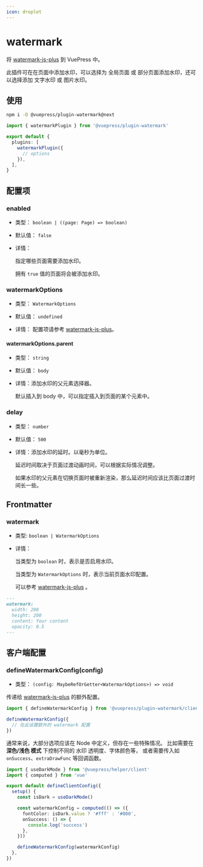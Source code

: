 ```yaml
---
icon: droplet
---
```


# watermark

<NpmBadge package="@vuepress/plugin-watermark" />

将 [watermark-js-plus](https://github.com/zhensherlock/watermark-js-plus) 到 VuePress 中。

此插件可在在页面中添加水印，可以选择为 全局页面 或 部分页面添加水印，还可以选择添加 文字水印 或 图片水印。

## 使用

```sh
npm i -D @vuepress/plugin-watermark@next
```

```ts
import { watermarkPlugin } from '@vuepress/plugin-watermark'

export default {
  plugins: [
    watermarkPlugin({
      // options
    }),
  ],
}
```

## 配置项

### enabled

- 类型： `boolean | ((page: Page) => boolean)`

- 默认值： `false`

- 详情：

  指定哪些页面需要添加水印。

  拥有 `true` 值的页面将会被添加水印。

### watermarkOptions

- 类型： `WatermarkOptions`

- 默认值： `undefined`

- 详情： 配置项请参考 [watermark-js-plus](https://zhensherlock.github.io/watermark-js-plus/zh/config/)。

#### watermarkOptions.parent

- 类型： `string`

- 默认值： `body`

- 详情：添加水印的父元素选择器。

  默认插入到 body 中，可以指定插入到页面的某个元素中。

### delay

- 类型： `number`

- 默认值： `500`

- 详情：添加水印的延时。以毫秒为单位。

  延迟时间取决于页面过渡动画时间，可以根据实际情况调整。

  如果水印的父元素在切换页面时被重新渲染，那么延迟时间应该比页面过渡时间长一些。

## Frontmatter

### watermark

- 类型: `boolean | WatermarkOptions`

- 详情：

  当类型为 `boolean` 时，表示是否启用水印。

  当类型为 `WatermarkOptions` 时，表示当前页面水印配置。

  可以参考 [watermark-js-plus](https://zhensherlock.github.io/watermark-js-plus/zh/config/) 。

```md
---
watermark:
  width: 200
  height: 200
  content: Your content
  opacity: 0.5
---
```

## 客户端配置

### defineWatermarkConfig(config)

- 类型： `(config: MaybeRefOrGetter<WatermarkOptions>) => void`

传递给 [watermark-js-plus](https://zhensherlock.github.io/watermark-js-plus/zh/config/) 的额外配置。

```ts
import { defineWatermarkConfig } from '@vuepress/plugin-watermark/client'

defineWatermarkConfig({
  // 在此设置额外的 watermark 配置
})
```

通常来说，大部分选项应该在 Node 中定义，但存在一些特殊情况。
比如需要在 **深色/浅色 模式** 下控制不同的 水印 透明度、字体颜色等，
或者需要传入如 `onSuccess`、`extraDrawFunc` 等回调函数。

```ts
import { useDarkMode } from '@vuepress/helper/client'
import { computed } from 'vue'

export default defineClientConfig({
  setup() {
    const isDark = useDarkMode()

    const watermarkConfig = computed(() => ({
      fontColor: isDark.value ? '#fff' : '#000',
      onSuccess: () => {
        console.log('success')
      },
    }))

    defineWatermarkConfig(watermarkConfig)
  },
})
```
